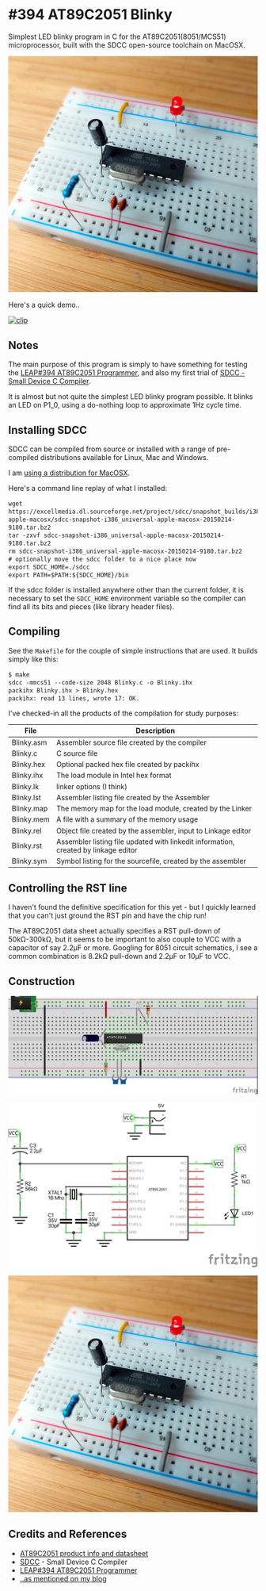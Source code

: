 # #394 AT89C2051 Blinky

Simplest LED blinky program in C for the AT89C2051(8051/MCS51) microprocessor, built with the SDCC open-source toolchain on MacOSX.

![Build](./assets/Blinky_build.jpg?raw=true)

Here's a quick demo..

[![clip](https://img.youtube.com/vi/HSkF3Fejx3c/0.jpg)](https://www.youtube.com/watch?v=HSkF3Fejx3c)

## Notes

The main purpose of this program is simply to have something for testing the [LEAP#394 AT89C2051 Programmer](../Programmer),
and also my first trial of [SDCC - Small Device C Compiler](http://sdcc.sourceforge.net).

It is almost but not quite the simplest LED blinky program possible.
It blinks an LED on P1_0, using a do-nothing loop to approximate 1Hz cycle time.

## Installing SDCC

SDCC can be compiled from source or installed with a range of pre-compiled distributions available for Linux, Mac and Windows.

I am [using a distribution for MacOSX](http://sdcc.sourceforge.net/snap.php#MacOSX).

Here's a command line replay of what I installed:

```
wget https://excellmedia.dl.sourceforge.net/project/sdcc/snapshot_builds/i386_universal-apple-macosx/sdcc-snapshot-i386_universal-apple-macosx-20150214-9180.tar.bz2
tar -zxvf sdcc-snapshot-i386_universal-apple-macosx-20150214-9180.tar.bz2
rm sdcc-snapshot-i386_universal-apple-macosx-20150214-9180.tar.bz2
# optionally move the sdcc folder to a nice place now
export SDCC_HOME=./sdcc
export PATH=$PATH:${SDCC_HOME}/bin
```

If the sdcc folder is installed anywhere other than the current folder, it is necessary to set the `SDCC_HOME` environment variable so the compiler can find all its bits and pieces (like library header files).

## Compiling

See the `Makefile` for the couple of simple instructions that are used. It builds simply like this:

```
$ make
sdcc -mmcs51 --code-size 2048 Blinky.c -o Blinky.ihx
packihx Blinky.ihx > Blinky.hex
packihx: read 13 lines, wrote 17: OK.
```

I've checked-in all the products of the compilation for study purposes:

| File       | Description |
|------------|-------------|
| Blinky.asm | Assembler source file created by the compiler  |
| Blinky.c   | C source file |
| Blinky.hex | Optional packed hex file created by packihx |
| Blinky.ihx | The load module in Intel hex format |
| Blinky.lk  | linker options (I think) |
| Blinky.lst | Assembler listing file created by the Assembler |
| Blinky.map | The memory map for the load module, created by the Linker |
| Blinky.mem | A file with a summary of the memory usage |
| Blinky.rel | Object file created by the assembler, input to Linkage editor |
| Blinky.rst | Assembler listing file updated with linkedit information, created by linkage editor  |
| Blinky.sym | Symbol listing for the sourcefile, created by the assembler |

## Controlling the RST line

I haven't found the definitive specification for this yet - but I quickly learned that you can't just ground the RST pin
and have the chip run!

The AT89C2051 data sheet actually specifies a RST pull-down of 50kΩ-300kΩ, but it seems to be important to also
couple to VCC with a capacitor of say 2.2µF or more.
Googling for 8051 circuit schematics, I see a common combination is 8.2kΩ pull-down and 2.2µF or 10µF to VCC.

## Construction

![Breadboard](./assets/Blinky_bb.jpg?raw=true)

![Schematic](./assets/Blinky_schematic.jpg?raw=true)

![Build](./assets/Blinky_build.jpg?raw=true)

## Credits and References

* [AT89C2051 product info and datasheet](https://www.microchip.com/wwwproducts/en/AT89c2051)
* [SDCC](http://sdcc.sourceforge.net) - Small Device C Compiler
* [LEAP#394 AT89C2051 Programmer](../Programmer)
* [..as mentioned on my blog](https://blog.tardate.com/2018/07/leap395-8051-programming-with-sdcc.html)
